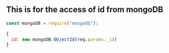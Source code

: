 ## This is for the access of id from mongoDB
```javascript
const mongoDB = require("mongodb");

{
  id: new mongoDB.ObjectId(req.params._id)
}
